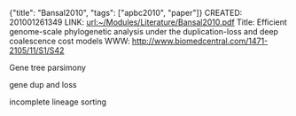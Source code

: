 {"title": "Bansal2010", "tags": ["apbc2010", "paper"]}
CREATED: 201001261349
LINK: <url:~/Modules/Literature/Bansal2010.pdf>
Title: Efficient genome-scale phylogenetic analysis under the duplication-loss and deep coalescence cost models
WWW: http://www.biomedcentral.com/1471-2105/11/S1/S42

Gene tree parsimony

gene dup and loss

incomplete lineage sorting
